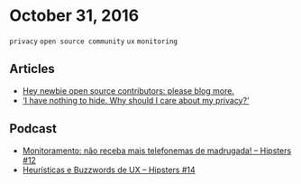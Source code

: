 # October 31, 2016

`privacy` `open source community` `ux` `monitoring`

## Articles

- [Hey newbie open source contributors: please blog more.](https://medium.freecodecamp.com/new-contributors-to-open-source-please-blog-more-920af14cffd)
- [‘I have nothing to hide. Why should I care about my privacy?’](https://medium.com/@FabioAEsteves/i-have-nothing-to-hide-why-should-i-care-about-my-privacy-f488281b8f1d)

## Podcast

- [Monitoramento: não receba mais telefonemas de madrugada! – Hipsters #12](http://hipsters.tech/monitoramento-nao-receba-mais-telefonemas-de-madrugada-hipsters-12/)
- [Heurísticas e Buzzwords de UX – Hipsters #14](http://hipsters.tech/heuristicas-e-buzzwords-em-ux-hipsters-14/)
